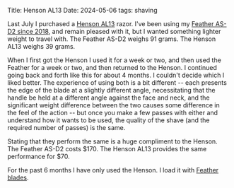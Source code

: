 Title: Henson AL13
Date: 2024-05-06
tags: shaving

Last July I purchased a [Henson AL13](https://hensonshaving.com/products/henson-al13-in-tan) razor. I've been using my [Feather AS-D2 since 2018](/2018/03/feather/), and remain pleased with it, but I wanted something lighter weight to travel with. The Feather AS-D2 weighs 91 grams. The Henson AL13 weighs 39 grams.

When I first got the Henson I used it for a week or two, and then used the Feather for a week or two, and then returned to the Henson. I continued going back and forth like this for about 4 months. I couldn't decide which I liked better. The experience of using both is a bit different -- each presents the edge of the blade at a slightly different angle, necessitating that the handle be held at a different angle against the face and neck, and the significant weight difference between the two causes some difference in the feel of the action -- but once you make a few passes with either and understand how it wants to be used, the quality of the shave (and the required number of passes) is the same.

Stating that they perform the same is a huge compliment to the Henson. The Feather AS-D2 costs $170. The Henson AL13 provides the same performance for $70.

For the past 6 months I have only used the Henson. I load it with [Feather blades](/2021/09/feather-blades/).
